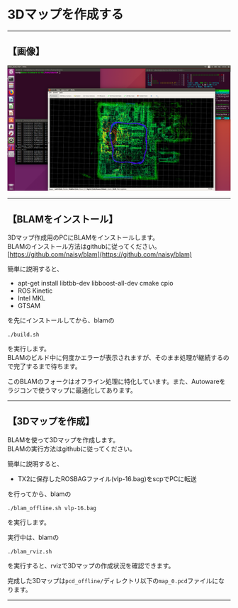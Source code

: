 # 3Dマップを作成する
<hr>

## 【画像】
![](./img/blam.png)
<hr>

## 【BLAMをインストール】
3Dマップ作成用のPCにBLAMをインストールします。<br>
BLAMのインストール方法はgithubに従ってください。<br>
[https://github.com/naisy/blam](https://github.com/naisy/blam)

簡単に説明すると、<br>
* apt-get install libtbb-dev libboost-all-dev cmake cpio<br>
* ROS Kinetic<br>
* Intel MKL<br>
* GTSAM<br>

を先にインストールしてから、blamの<br>
```
./build.sh
```
を実行します。<br>
BLAMのビルド中に何度かエラーが表示されますが、そのまま処理が継続するので完了するまで待ちます。<br>

このBLAMのフォークはオフライン処理に特化しています。また、Autowareをラジコンで使うマップに最適化してあります。<br>

<hr>

## 【3Dマップを作成】
BLAMを使って3Dマップを作成します。<br>
BLAMの実行方法はgithubに従ってください。<br>

簡単に説明すると、<br>
* TX2に保存したROSBAGファイル(vlp-16.bag)をscpでPCに転送<br>

を行ってから、blamの<br>
```
./blam_offline.sh vlp-16.bag
```
を実行します。<br>

実行中は、blamの<br>
```
./blam_rviz.sh
```
を実行すると、rvizで3Dマップの作成状況を確認できます。

完成した3Dマップは`pcd_offline/`ディレクトリ以下の`map_0.pcd`ファイルになります。<br>

<hr>
